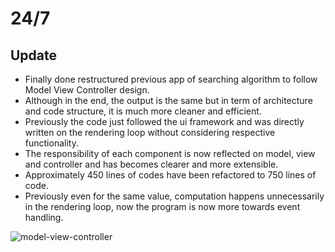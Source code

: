 # 24/7

## Update
- Finally done restructured previous app of searching algorithm to follow Model View Controller design.
- Although in the end, the output is the same but in term of architecture and code structure, it is much more cleaner and efficient.
- Previously the code just followed the ui framework and was directly written on the rendering loop without considering respective functionality.
- The responsibility of each component is now reflected on model, view and controller and has becomes clearer and more extensible.
- Approximately 450 lines of codes have been refactored to 750 lines of code.
- Previously even for the same value, computation happens unnecessarily in the rendering loop, now the program is now more towards event handling.

![model-view-controller](https://user-images.githubusercontent.com/42335542/180603695-f2d6f11f-b8c8-431f-8f72-33239f6a7229.png)